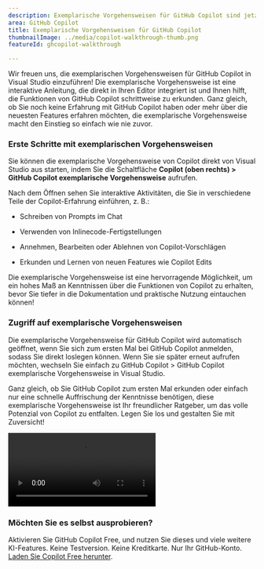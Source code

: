 ```yaml
---
description: Exemplarische Vorgehensweisen für GitHub Copilot sind jetzt in Visual Studio verfügbar, damit Sie schnell loslegen können. Exemplarische Vorgehensweisen führen Sie durch die Verwendung wichtiger Copilot-Features direkt in Ihrem Editor.
area: GitHub Copilot
title: Exemplarische Vorgehensweisen für GitHub Copilot
thumbnailImage: ../media/copilot-walkthrough-thumb.png
featureId: ghcopilot-walkthrough

---
```



Wir freuen uns, die exemplarischen Vorgehensweisen für GitHub Copilot in Visual Studio einzuführen! Die exemplarische Vorgehensweise ist eine interaktive Anleitung, die direkt in Ihren Editor integriert ist und Ihnen hilft, die Funktionen von GitHub Copilot schrittweise zu erkunden. Ganz gleich, ob Sie noch keine Erfahrung mit GitHub Copilot haben oder mehr über die neuesten Features erfahren möchten, die exemplarische Vorgehensweise macht den Einstieg so einfach wie nie zuvor.

### Erste Schritte mit exemplarischen Vorgehensweisen
Sie können die exemplarische Vorgehensweise von Copilot direkt von Visual Studio aus starten, indem Sie die Schaltfläche **Copilot (oben rechts) > GitHub Copilot exemplarische Vorgehensweise** aufrufen.

Nach dem Öffnen sehen Sie interaktive Aktivitäten, die Sie in verschiedene Teile der Copilot-Erfahrung einführen, z. B.:

* Schreiben von Prompts im Chat

* Verwenden von Inlinecode-Fertigstellungen

* Annehmen, Bearbeiten oder Ablehnen von Copilot-Vorschlägen

* Erkunden und Lernen von neuen Features wie Copilot Edits

Die exemplarische Vorgehensweise ist eine hervorragende Möglichkeit, um ein hohes Maß an Kenntnissen über die Funktionen von Copilot zu erhalten, bevor Sie tiefer in die Dokumentation und praktische Nutzung eintauchen können!

### Zugriff auf exemplarische Vorgehensweisen
Die exemplarische Vorgehensweise für GitHub Copilot wird automatisch geöffnet, wenn Sie sich zum ersten Mal bei GitHub Copilot anmelden, sodass Sie direkt loslegen können. Wenn Sie sie später erneut aufrufen möchten, wechseln Sie einfach zu GitHub Copilot > GitHub Copilot exemplarische Vorgehensweise in Visual Studio.

Ganz gleich, ob Sie GitHub Copilot zum ersten Mal erkunden oder einfach nur eine schnelle Auffrischung der Kenntnisse benötigen, diese exemplarische Vorgehensweise ist Ihr freundlicher Ratgeber, um das volle Potenzial von Copilot zu entfalten. Legen Sie los und gestalten Sie mit Zuversicht!

![Exemplarische Vorgehensweise](../media/walkthroughsvideo.mp4)

### Möchten Sie es selbst ausprobieren?
Aktivieren Sie GitHub Copilot Free, und nutzen Sie dieses und viele weitere KI-Features.
Keine Testversion. Keine Kreditkarte. Nur Ihr GitHub-Konto. [Laden Sie Copilot Free herunter](https://github.com/settings/copilot).
